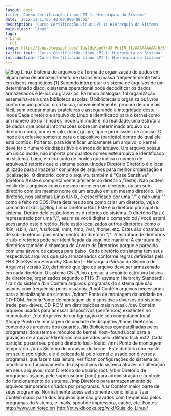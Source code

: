 ```yaml
---
layout: post
title: 'Curso Certificação Linux LPI-1: Hierarquia do Sistema'
date: '2012-11-11T03:40:00.000-08:00'
description: 'Curso Certificação Linux LPI-1: Hierarquia do Sistema'
main-class: 'linux'
tags:
- Linux
- LPI
image: http://1.bp.blogspot.com/-Iay1HcXpqeY/UJ-PniER_fI/AAAAAAAAAj0/6N1jdnT4X0I/s72-c/diretorios.png
twitter_text: 'Curso Certificação Linux LPI-1: Hierarquia do Sistema'
introduction: 'Curso Certificação Linux LPI-1: Hierarquia do Sistema'
---
```

![Blog Linux](http://1.bp.blogspot.com/-Iay1HcXpqeY/UJ-PniER_fI/AAAAAAAAAj0/6N1jdnT4X0I/s400/diretorios.png "Blog Linux")
Sistema de arquivos é a forma de organização de dados em algum meio de armazenamento de dados em massa frequentemente feito em discos magnéticos.[1] Sabendo interpretar o sistema de arquivos de um determinado disco, o sistema operacional pode decodificar os dados armazenados e lê-los ou gravá-los.
Fazendo analogias, tal organização assemelha-se a uma biblioteca escolar. O bibliotecário organiza os livros conforme um padrão, cuja busca, convenientemente, procura deixar mais fácil, sem ocupar muitas prateleiras e assegurando a integridade deste.
Inode
Cada diretório e arquivo do Linux é identificado para o kernel como um número de nó i (inode).
Inode
Um inode é, na realidade, uma estrutura de dados que possui informações sobre um determinado arquivo ou diretório como, por exemplo, dono, grupo, tipo e permissões de acesso.
O inode é exclusivo somente para o dispositivo (partição) dentro do qual ele está contido. Portanto, para identificar unicamente um arquivo, o kernel deve ter o número de dispositivo e o inode do arquivo.
Um arquivo possui um único inode, não importa por quantos nomes este arquivo é identificado no sistema. Logo, é o conjunto de inodes que indica o número de arquivos/diretórios que o sistema possui.Inodes
Diretório
Diretório é o local utilizado para armazenar conjuntos de arquivos para melhor organização e localização. O diretório, como o arquivo, também é "Case Sensitive" (diretório /teste é completamente diferente do diretório /Teste).
Não podem existir dois arquivos com o mesmo nome em um diretório, ou um sub-diretório com um mesmo nome de um arquivo em um mesmo diretório.
Um diretório, nos sistemas Linux/UNIX, é especificado por uma "/" e não uma "\" como é feito no DOS. Para detalhes sobre como criar um diretório, veja o comando mkdir.
![Blog Linux](http://4.bp.blogspot.com/-VSdiUfyvwvQ/UJ-QZZxJvEI/AAAAAAAAAkA/5DSYrrFp260/s400/Arquivos.png "Blog Linux")
  Diretório Raiz
Este é o diretório principal do sistema. Dentro dele estão todos os diretórios do sistema. O diretório Raiz é representado por uma "/", assim se você digitar o comando cd / você estará acessando este diretório.
Nele estão localizados outros diretórios como o /bin, /sbin, /usr, /usr/local, /mnt, /tmp, /var, /home, etc. Estes são chamados de sub-diretórios pois estão dentro do diretório "/". A estrutura de diretórios e sub-diretórios pode ser identificada da seguinte maneira:
A estrutura de diretórios também é chamada de Árvore de Diretórios porque é parecida com uma árvore de cabeça para baixo. Cada diretório do sistema tem seus respectivos arquivos que são armazenados conforme regras definidas pela FHS (FileSystem Hierarchy Standard - Hierarquia Padrão do Sistema de Arquivos) versão 2.0, definindo que tipo de arquivo deve ser armazenado em cada diretório.
O sistema GNU/Linux possui a seguinte estrutura básica de diretórios, organizados segundo o FHS (Filesystem Hierarchy Standard):
/ 
raíz do sistema
/bin
Contém arquivos programas do sistema que são usados com frequência pelos usuários.
/boot
Contém arquivos necessários para a inicialização do sistema.
/cdrom
Ponto de montagem da unidade de CD-ROM.
/media
Ponto de montagem de dispositivos diversos do sistema (rede, pen-drives, CD-ROM em distribuições mais novas).
/dev
Contém arquivos usados para acessar dispositivos (periféricos) existentes no computador.
/etc
Arquivos de configuração de seu computador local.
/floppy
Ponto de montagem de unidade de disquetes
/home
Diretórios contendo os arquivos dos usuários.
/lib
Bibliotecas compartilhadas pelos programas do sistema e módulos do kernel.
/lost+found
Local para a gravação de arquivos/diretórios recuperados pelo utilitário fsck.ext2. Cada partição possui seu próprio diretório lost+found.
/mnt
Ponto de montagem temporário.
/proc
Sistema de arquivos do kernel. Este diretório não existe em seu disco rígido, ele é colocado lá pelo kernel e usado por diversos programas que fazem sua leitura, verificam configurações do sistema ou modificam o funcionamento de dispositivos do sistema através da alteração em seus arquivos.
/root
Diretório do usuário root.
/sbin
Diretório de programas usados pelo superusuário (root) para administração e controle do funcionamento do sistema.
/tmp
Diretório para armazenamento de arquivos temporários criados por programas.
/usr
Contém maior parte de seus programas. Normalmente acessível somente como leitura.
/var
Contém maior parte dos arquivos que são gravados com frequência pelos programas do sistema, e-mails, spool de impressora, cache, etc.    Fontes:
http://www.uniriotec.br/
http://pt.wikibooks.org/wiki/Guia_do_Linux/
